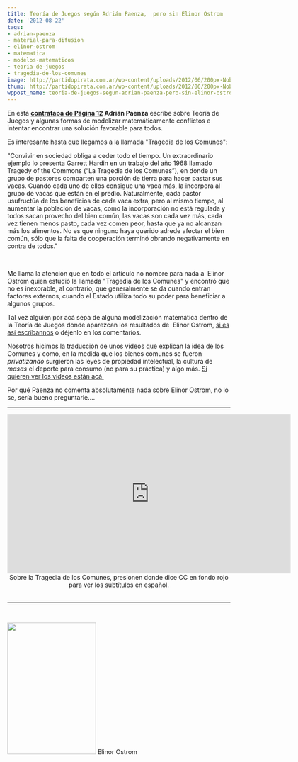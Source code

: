 ```yaml
---
title: Teoría de Juegos según Adrián Paenza,  pero sin Elinor Ostrom
date: '2012-08-22'
tags:
- adrian-paenza
- material-para-difusion
- elinor-ostrom
- matematica
- modelos-matematicos
- teoria-de-juegos
- tragedia-de-los-comunes
image: http://partidopirata.com.ar/wp-content/uploads/2012/06/200px-Nobel_Prize_2009-Press_Conference_KVA-30.jpg
thumb: http://partidopirata.com.ar/wp-content/uploads/2012/06/200px-Nobel_Prize_2009-Press_Conference_KVA-30-150x150.jpg
wppost_name: teoria-de-juegos-segun-adrian-paenza-pero-sin-elinor-ostrom
---
```


En esta <strong><a href="http://www.pagina12.com.ar/diario/contratapa/13-201097-2012-08-15.html" target="_blank">contratapa de Página 12</a> Adrián Paenza</strong> escribe sobre Teoría de Juegos y algunas formas de modelizar matemáticamente conflictos e intentar encontrar una solución favorable para todos.

Es interesante hasta que llegamos a la llamada "Tragedia de los Comunes":

"Convivir en sociedad obliga a ceder todo el tiempo. Un extraordinario ejemplo lo presenta Garrett Hardin en un trabajo del año 1968 llamado Tragedy of the Commons (“La Tragedia de los Comunes”), en donde un grupo de pastores comparten una porción de tierra para hacer pastar sus vacas. Cuando cada uno de ellos consigue una vaca más, la incorpora al grupo de vacas que están en el predio. Naturalmente, cada pastor usufructúa de los beneficios de cada vaca extra, pero al mismo tiempo, al aumentar la población de vacas, como la incorporación no está regulada y todos sacan provecho del bien común, las vacas son cada vez más, cada vez tienen menos pasto, cada vez comen peor, hasta que ya no alcanzan más los alimentos. No es que ninguno haya querido adrede afectar el bien común, sólo que la falta de cooperación terminó obrando negativamente en contra de todos."

&nbsp;

Me llama la atención que en todo el artículo no nombre para nada a  Elinor Ostrom quien estudió la llamada "Tragedia de los Comunes" y encontró que no es inexorable, al contrario, que generalmente se da cuando entran factores externos, cuando el Estado utiliza todo su poder para beneficiar a algunos grupos.

Tal vez alguien por acá sepa de alguna modelización matemática dentro de la Teoría de Juegos donde aparezcan los resultados de  Elinor Ostrom, <a href="http://partidopirata.com.ar/contacto">si es así escríbannos</a> o déjenlo en los comentarios.

Nosotros hicimos la traducción de unos videos que explican la idea de los Comunes y como, en la medida que los bienes comunes se fueron <em>privatizando</em> surgieron las leyes de propiedad intelectual, la cultura de <em>masas</em> el deporte para consumo (no para su práctica) y algo más.
<a href="http://partidopirata.com.ar/4784/en-homenaje-a-elinor-ostrom">Si quieren ver los videos están acá.</a>

Por qué Paenza no comenta absolutamente nada sobre Elinor Ostrom, no lo se, sería bueno preguntarle....

<hr />

<center>
<iframe src="https://www.youtube.com/embed/BObf3ZUSUcE?feature=player_detailpage" frameborder="0" width="640" height="360"></iframe>
Sobre la Tragedia de los Comunes, presionen donde dice CC en fondo rojo para ver los subtítulos en español.</center>&nbsp;

<hr />

&nbsp;

<a href="http://partidopirata.com.ar/wp-content/uploads/2012/06/200px-Nobel_Prize_2009-Press_Conference_KVA-30.jpg"><img class="size-full wp-image-4785" title="200px-Nobel_Prize_2009-Press_Conference_KVA-30" src="http://partidopirata.com.ar/wp-content/uploads/2012/06/200px-Nobel_Prize_2009-Press_Conference_KVA-30.jpg" alt="" width="200" height="297" /></a> Elinor Ostrom

